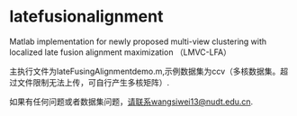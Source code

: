 # latefusionalignment
Matlab implementation for newly proposed multi-view clustering with localized late fusion alignment maximization （LMVC-LFA）


主执行文件为lateFusingAlignmentdemo.m,示例数据集为ccv（多核数据集。超过文件限制无法上传，可自行产生多核矩阵）.

如果有任何问题或者数据集问题，请联系wangsiwei13@nudt.edu.cn.
